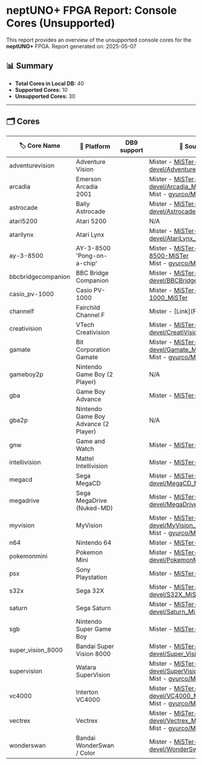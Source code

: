 # neptUNO+ FPGA Report: Console Cores (Unsupported)

This report provides an overview of the unsupported console cores for the **neptUNO+** FPGA.
Report generated on: 2025-05-07

## 📊 Summary

- **Total Cores in Local DB:** 40
- **Supported Cores:** 10
- **Unsupported Cores:** 30

---

## 🗂️ Cores

| 🏷️ **Core Name** | 📝 **Platform** | DB9 support | 🔗 **Source Code** | 🗂️ **Database** | 🗒️ **Notes** |
|-------------------|-----------------|-------------|--------------------|------------------|--------------|
| adventurevision | Adventure Vision |  | Mister - [MiSTer-devel/AdventureVision_MiSTer](https://github.com/MiSTer-devel/AdventureVision_MiSTer) | Official_Distribution_MiSTer |  |
| arcadia | Emerson Arcadia 2001 |  | Mister - [MiSTer-devel/Arcadia_MiSTer](https://github.com/MiSTer-devel/Arcadia_MiSTer)<br>Mist - [gyurco/Mist_FPGA](https://github.com/gyurco/Mist_FPGA/tree/master/Console_MiST/Emerson%20Arcadia%202001_MiST) | Official_Distribution_MiSTer |  |
| astrocade | Bally Astrocade |  | Mister - [MiSTer-devel/Astrocade_MiSTer](https://github.com/MiSTer-devel/Astrocade_MiSTer) | Official_Distribution_MiSTer |  |
| atari5200 | Atari 5200 |  | N/A | Official_Distribution_MiSTer |  |
| atarilynx | Atari Lynx |  | Mister - [MiSTer-devel/AtariLynx_MiSTer](https://github.com/MiSTer-devel/AtariLynx_MiSTer) | Official_Distribution_MiSTer |  |
| ay-3-8500 | AY-3-8500 'Pong-on-a-chip' |  | Mister - [MiSTer-devel/AY-3-8500-MiSTer](https://github.com/MiSTer-devel/AY-3-8500-MiSTer)<br>Mist - [gyurco/Mist_FPGA](https://github.com/gyurco/Mist_FPGA/tree/master/Console_MiST/APF_TV_Fun) | Official_Distribution_MiSTer |  |
| bbcbridgecompanion | BBC Bridge Companion |  | Mister - [MiSTer-devel/BBCBridgeCompanion_MiSTer](https://github.com/MiSTer-devel/BBCBridgeCompanion_MiSTer) | Official_Distribution_MiSTer |  |
| casio_pv-1000 | Casio PV-1000 |  | Mister - [MiSTer-devel/Casio_PV-1000_MiSTer](https://github.com/MiSTer-devel/Casio_PV-1000_MiSTer) | Official_Distribution_MiSTer |  |
| channelf | Fairchild Channel F |  | Mister - [Link](Fairchild Channel F) | Official_Distribution_MiSTer |  |
| creativision | VTech Creativision |  | Mister - [MiSTer-devel/CreatiVision_MiSTer](https://github.com/MiSTer-devel/CreatiVision_MiSTer) | Official_Distribution_MiSTer |  |
| gamate | Bit Corporation Gamate |  | Mister - [MiSTer-devel/Gamate_MiSTer](https://github.com/MiSTer-devel/Gamate_MiSTer)<br>Mist - [gyurco/Mist_FPGA](https://github.com/gyurco/Mist_FPGA/tree/master/Console_MiST/Gamate_MiST) | Official_Distribution_MiSTer |  |
| gameboy2p | Nintendo Game Boy (2 Player) |  | N/A | Official_Distribution_MiSTer |  |
| gba | Game Boy Advance |  | Mister - [MiSTer-devel/GBA_MiSTer](https://github.com/MiSTer-devel/GBA_MiSTer) | Official_Distribution_MiSTer |  |
| gba2p | Nintendo Game Boy Advance (2 Player) |  | N/A | Official_Distribution_MiSTer |  |
| gnw | Game and Watch |  | Mister - [MiSTer-devel/GnW_MiSTer](https://github.com/MiSTer-devel/GnW_MiSTer) | Official_Distribution_MiSTer |  |
| intellivision | Mattel Intellivision |  | Mister - [MiSTer-devel/Intv_MiSTer](https://github.com/MiSTer-devel/Intv_MiSTer) | Official_Distribution_MiSTer |  |
| megacd | Sega MegaCD |  | Mister - [MiSTer-devel/MegaCD_MiSTer](https://github.com/MiSTer-devel/MegaCD_MiSTer) | Official_Distribution_MiSTer |  |
| megadrive | Sega MegaDrive (Nuked-MD) |  | Mister - [MiSTer-devel/MegaDrive_MiSTer](https://github.com/MiSTer-devel/MegaDrive_MiSTer) | Official_Distribution_MiSTer |  |
| myvision | MyVision |  | Mister - [MiSTer-devel/MyVision_MiSTer](https://github.com/MiSTer-devel/MyVision_MiSTer)<br>Mist - [gyurco/Mist_FPGA](https://github.com/gyurco/Mist_FPGA/tree/master/Console_MiST/MyVision) | Official_Distribution_MiSTer |  |
| n64 | Nintendo 64 |  | Mister - [MiSTer-devel/N64_MiSTer](https://github.com/MiSTer-devel/N64_MiSTer) | Official_Distribution_MiSTer |  |
| pokemonmini | Pokemon Mini |  | Mister - [MiSTer-devel/PokemonMini_MiSTer](https://github.com/MiSTer-devel/PokemonMini_MiSTer) | Official_Distribution_MiSTer |  |
| psx | Sony Playstation |  | Mister - [MiSTer-devel/PSX_MiSTer](https://github.com/MiSTer-devel/PSX_MiSTer) | Official_Distribution_MiSTer |  |
| s32x | Sega 32X |  | Mister - [MiSTer-devel/S32X_MiSTer](https://github.com/MiSTer-devel/S32X_MiSTer) | Official_Distribution_MiSTer |  |
| saturn | Sega Saturn |  | Mister - [MiSTer-devel/Saturn_MiSTer](https://github.com/MiSTer-devel/Saturn_MiSTer) | Official_Distribution_MiSTer |  |
| sgb | Nintendo Super Game Boy |  | Mister - [MiSTer-devel/SGB_MiSTer](https://github.com/MiSTer-devel/SGB_MiSTer) | Official_Distribution_MiSTer |  |
| super_vision_8000 | Bandai Super Vision 8000 |  | Mister - [MiSTer-devel/Super_Vision_8000_MiSTer](https://github.com/MiSTer-devel/Super_Vision_8000_MiSTer) | Official_Distribution_MiSTer |  |
| supervision | Watara SuperVision |  | Mister - [MiSTer-devel/SuperVision_MiSTer](https://github.com/MiSTer-devel/SuperVision_MiSTer)<br>Mist - [gyurco/Mist_FPGA](https://github.com/gyurco/Mist_FPGA/tree/master/Console_MiST/Supervision_MiST) | Official_Distribution_MiSTer |  |
| vc4000 | Interton VC4000 |  | Mister - [MiSTer-devel/VC4000_MiSTer](https://github.com/MiSTer-devel/VC4000_MiSTer)<br>Mist - [gyurco/Mist_FPGA](https://github.com/gyurco/Mist_FPGA/tree/master/Console_MiST/Interton%20VC4000_MiST) | Official_Distribution_MiSTer |  |
| vectrex | Vectrex |  | Mister - [MiSTer-devel/Vectrex_MiSTer](https://github.com/MiSTer-devel/Vectrex_MiSTer)<br>Mist - [gyurco/Mist_FPGA](https://github.com/gyurco/Mist_FPGA/tree/master/Console_MiST/GCE%20-%20Vectrex) | Official_Distribution_MiSTer |  |
| wonderswan | Bandai WonderSwan / Color |  | Mister - [MiSTer-devel/WonderSwan_MiSTer](https://github.com/MiSTer-devel/WonderSwan_MiSTer) | Official_Distribution_MiSTer |  |